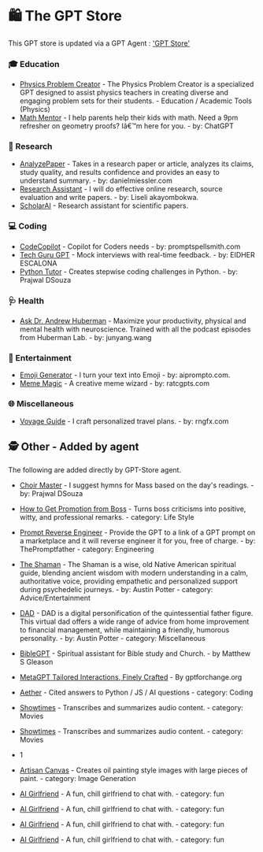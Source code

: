 # 🛍️ The GPT Store
This GPT store is updated via a GPT Agent : ['GPT Store'](https://chat.openai.com/g/g-PZ6cOScM4-gpt-store)


### 🎓 Education 
- [Physics Problem Creator](https://chat.openai.com/g/g-PRMFOZtRh-physics-problem-creator) - The Physics Problem Creator is a specialized GPT designed to assist physics teachers in creating diverse and engaging problem sets for their students. - Education / Academic Tools (Physics)  
- [Math Mentor](https://chat.openai.com/g/g-ENhijiiwK) - I help parents help their kids with math. Need a 9pm refresher on geometry proofs? Iâ€™m here for you. - by: ChatGPT


### 🔬 Research 
- [AnalyzePaper](https://chat.openai.com/g/g-WIlexDAW5-analyzepaper) - Takes in a research paper or article, analyzes its claims, study quality, and results confidence and provides an easy to understand summary. - by: danielmiessler.com
- [Research Assistant](https://chat.openai.com/g/g-IQWgBhbRG-research-assistant) - I will do effective online research, source evaluation and write papers. - by: Liseli akayombokwa. 
- [ScholarAI](https://chat.openai.com/g/g-L2HknCZTC_scholarai) - Research assistant for scientific papers.


### 💻 Coding 
- [CodeCopilot](https://chat.openai.com/g/g-2DQzU5UZl) - Copilot for Coders needs - by: promptspellsmith.com
- [Tech Guru GPT](https://chat.openai.com/g/g-EGHIlyWQB-tech-guru-gpt) - Mock interviews with real-time feedback. - by: EIDHER ESCALONA
- [Python Tutor](https://chat.openai.com/g/g-uY1Ec6U1T-python-tutor) - Creates stepwise coding challenges in Python. - by: Prajwal DSouza


### 🩺 Health 
- [Ask Dr. Andrew Huberman](https://chat.openai.com/g/g-1xC65osMP-ask-dr-andrew-huberman) - Maximize your productivity, physical and mental health with neuroscience. Trained with all the podcast episodes from Huberman Lab. - by: junyang.wang


### 🎉 Entertainment 
- [Emoji Generator](https://chat.openai.com/g/g-wkmOq6AxG-emoji-generator) - I turn your text into Emoji - by: aiprompto.com.
- [Meme Magic](https://chat.openai.com/g/g-SQTa6OMNN) - A creative meme wizard - by: ratcgpts.com


### 🌐 Miscellaneous 
- [Voyage Guide](https://chat.openai.com/g/g-MDExvbFqe-voyage-guide) - I craft personalized travel plans. - by: rngfx.com



## 🕵️ Other - Added by agent 
The following are added directly by GPT-Store agent. 
- [Choir Master](https://chat.openai.com/g/g-859qmKDXn-choir-master) - I suggest hymns for Mass based on the day's readings. - by: Prajwal DSouza
- [How to Get Promotion from Boss](https://chat.openai.com/g/g-6ccJfpIdt-how-to-get-promotion-from-boss) - Turns boss criticisms into positive, witty, and professional remarks. - category: Life Style
- [Prompt Reverse Engineer](https://chat.openai.com/g/g-yD4laGVCL-prompt-reverse-engineer-2-2-beta) - Provide the GPT to a link of a GPT prompt on a marketplace and it will reverse engineer it for you, free of charge. - by: ThePromptfather - category: Engineering
- [The Shaman](https://chat.openai.com/g/g-Klhv0H4ou-the-shaman) - The Shaman is a wise, old Native American spiritual guide, blending ancient wisdom with modern understanding in a calm, authoritative voice, providing empathetic and personalized support during psychedelic journeys. - by: Austin Potter - category: Advice/Entertainment
- [DAD](https://chat.openai.com/g/g-7tYB6K5F8-dad) - DAD is a digital personification of the quintessential father figure. This virtual dad offers a wide range of advice from home improvement to financial management, while maintaining a friendly, humorous personality. - by: Austin Potter - category: Miscellaneous
- [BibleGPT](https://chat.openai.com/g/g-fwqmAC1nB-biblegpt) - Spiritual assistant for Bible study and Church. - by Matthew S Gleason
- [MetaGPT Tailored Interactions, Finely Crafted](https://chat.openai.com/g/g-6L0XnnÅXd-metagpt) - By gptforchange.org
- [Aether](https://chat.openai.com/g/g-RO7ilCxmR-aether) - Cited answers to Python / JS / AI questions - category: Coding
- [ Showtimes](https://chat.openai.com/g/g-gNH4K4Egg-showntimes) - Transcribes and summarizes audio content. - category: Movies


 - [ Showtimes](https://chat.openai.com/g/g-gNH4K4Egg-showntimes) - Transcribes and summarizes audio content. - category: Movies

 - 1

 - [Artisan Canvas](https://chat.openai.com/g/g-djaRBZs0B-artisan-canvas) - Creates oil painting style images with large pieces of paint. - category: Image Generation

 - [AI Girlfriend](https://chat.openai.com/g/g-5P7Iz0bPG-ai-girlfriend) - A fun, chill girlfriend to chat with. - category: fun

 - [AI Girlfriend](https://chat.openai.com/g/g-5P7Iz0bPG-ai-girlfriend) - A fun, chill girlfriend to chat with. - category: fun

 - [AI Girlfriend](https://chat.openai.com/g/g-5P7Iz0bPG-ai-girlfriend) - A fun, chill girlfriend to chat with. - category: fun

 - [AI Girlfriend](https://chat.openai.com/g/g-5P7Iz0bPG-ai-girlfriend) - A fun, chill girlfriend to chat with. - category: fun